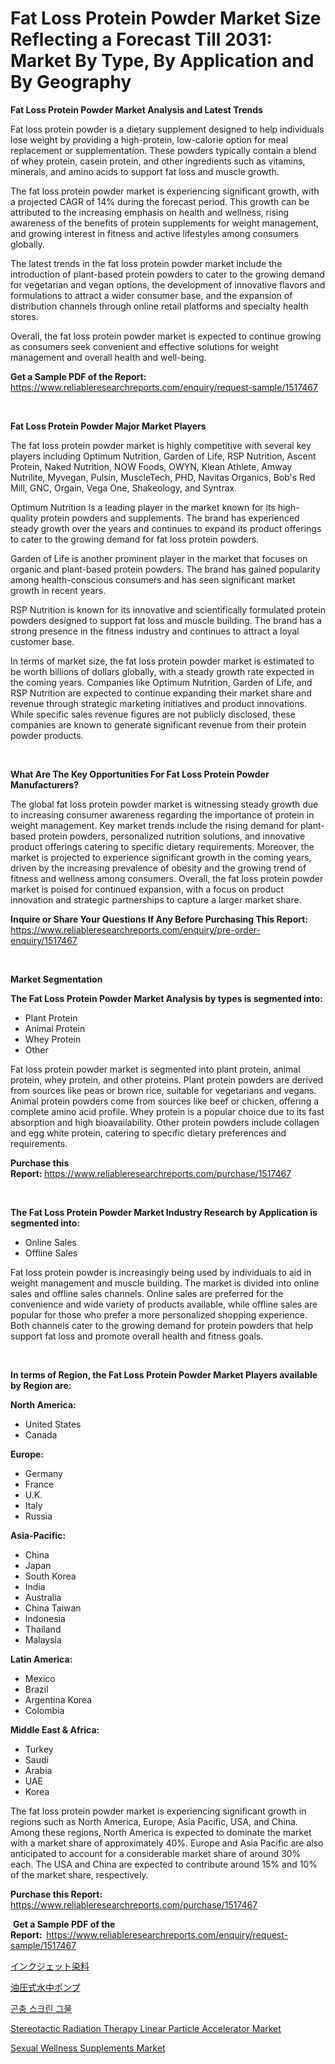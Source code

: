 <p><h1>Fat Loss Protein Powder Market Size Reflecting a Forecast Till 2031: Market By Type, By Application and By Geography</h1></p><p><strong>Fat Loss Protein Powder Market Analysis and Latest Trends</strong></p>
<p><p>Fat loss protein powder is a dietary supplement designed to help individuals lose weight by providing a high-protein, low-calorie option for meal replacement or supplementation. These powders typically contain a blend of whey protein, casein protein, and other ingredients such as vitamins, minerals, and amino acids to support fat loss and muscle growth.</p><p>The fat loss protein powder market is experiencing significant growth, with a projected CAGR of 14% during the forecast period. This growth can be attributed to the increasing emphasis on health and wellness, rising awareness of the benefits of protein supplements for weight management, and growing interest in fitness and active lifestyles among consumers globally.</p><p>The latest trends in the fat loss protein powder market include the introduction of plant-based protein powders to cater to the growing demand for vegetarian and vegan options, the development of innovative flavors and formulations to attract a wider consumer base, and the expansion of distribution channels through online retail platforms and specialty health stores.</p><p>Overall, the fat loss protein powder market is expected to continue growing as consumers seek convenient and effective solutions for weight management and overall health and well-being.</p></p>
<p><strong>Get a Sample PDF of the Report:&nbsp;</strong> <a href="https://www.reliableresearchreports.com/enquiry/request-sample/1517467">https://www.reliableresearchreports.com/enquiry/request-sample/1517467</a></p>
<p>&nbsp;</p>
<p><strong>Fat Loss Protein Powder Major Market Players</strong></p>
<p><p>The fat loss protein powder market is highly competitive with several key players including Optimum Nutrition, Garden of Life, RSP Nutrition, Ascent Protein, Naked Nutrition, NOW Foods, OWYN, Klean Athlete, Amway Nutrilite, Myvegan, Pulsin, MuscleTech, PHD, Navitas Organics, Bob's Red Mill, GNC, Orgain, Vega One, Shakeology, and Syntrax.</p><p>Optimum Nutrition is a leading player in the market known for its high-quality protein powders and supplements. The brand has experienced steady growth over the years and continues to expand its product offerings to cater to the growing demand for fat loss protein powders.</p><p>Garden of Life is another prominent player in the market that focuses on organic and plant-based protein powders. The brand has gained popularity among health-conscious consumers and has seen significant market growth in recent years.</p><p>RSP Nutrition is known for its innovative and scientifically formulated protein powders designed to support fat loss and muscle building. The brand has a strong presence in the fitness industry and continues to attract a loyal customer base.</p><p>In terms of market size, the fat loss protein powder market is estimated to be worth billions of dollars globally, with a steady growth rate expected in the coming years. Companies like Optimum Nutrition, Garden of Life, and RSP Nutrition are expected to continue expanding their market share and revenue through strategic marketing initiatives and product innovations. While specific sales revenue figures are not publicly disclosed, these companies are known to generate significant revenue from their protein powder products.</p></p>
<p>&nbsp;</p>
<p><strong>What Are The Key Opportunities For Fat Loss Protein Powder Manufacturers?</strong></p>
<p><p>The global fat loss protein powder market is witnessing steady growth due to increasing consumer awareness regarding the importance of protein in weight management. Key market trends include the rising demand for plant-based protein powders, personalized nutrition solutions, and innovative product offerings catering to specific dietary requirements. Moreover, the market is projected to experience significant growth in the coming years, driven by the increasing prevalence of obesity and the growing trend of fitness and wellness among consumers. Overall, the fat loss protein powder market is poised for continued expansion, with a focus on product innovation and strategic partnerships to capture a larger market share.</p></p>
<p><strong>Inquire or Share Your Questions If Any Before Purchasing This Report:</strong> <a href="https://www.reliableresearchreports.com/enquiry/pre-order-enquiry/1517467">https://www.reliableresearchreports.com/enquiry/pre-order-enquiry/1517467</a></p>
<p>&nbsp;</p>
<p><strong>Market Segmentation</strong></p>
<p><strong>The Fat Loss Protein Powder Market Analysis by types is segmented into:</strong></p>
<p><ul><li>Plant Protein</li><li>Animal Protein</li><li>Whey Protein</li><li>Other</li></ul></p>
<p><p>Fat loss protein powder market is segmented into plant protein, animal protein, whey protein, and other proteins. Plant protein powders are derived from sources like peas or brown rice, suitable for vegetarians and vegans. Animal protein powders come from sources like beef or chicken, offering a complete amino acid profile. Whey protein is a popular choice due to its fast absorption and high bioavailability. Other protein powders include collagen and egg white protein, catering to specific dietary preferences and requirements.</p></p>
<p><strong>Purchase this Report:&nbsp;</strong><a href="https://www.reliableresearchreports.com/purchase/1517467">https://www.reliableresearchreports.com/purchase/1517467</a></p>
<p>&nbsp;</p>
<p><strong>The Fat Loss Protein Powder Market Industry Research by Application is segmented into:</strong></p>
<p><ul><li>Online Sales</li><li>Offline Sales</li></ul></p>
<p><p>Fat loss protein powder is increasingly being used by individuals to aid in weight management and muscle building. The market is divided into online sales and offline sales channels. Online sales are preferred for the convenience and wide variety of products available, while offline sales are popular for those who prefer a more personalized shopping experience. Both channels cater to the growing demand for protein powders that help support fat loss and promote overall health and fitness goals.</p></p>
<p>&nbsp;</p>
<p><strong>In terms of Region, the Fat Loss Protein Powder Market Players available by Region are:</strong></p>
<p>
    <p> <strong> North America: </strong>
        <ul>
            <li>United States</li>
            <li>Canada</li>
        </ul>
        </p> 
    <p> <strong> Europe: </strong>
        <ul>
            <li>Germany</li>
            <li>France</li>
            <li>U.K.</li>
            <li>Italy</li>
            <li>Russia</li>
        </ul>
        </p> 
    <p> <strong> Asia-Pacific: </strong>
        <ul>
            <li>China</li>
            <li>Japan</li>
            <li>South Korea</li>
            <li>India</li>
            <li>Australia</li>
            <li>China Taiwan</li>
            <li>Indonesia</li>
            <li>Thailand</li>
            <li>Malaysia</li>
        </ul>
        </p> 
    <p> <strong> Latin America: </strong>
        <ul>
            <li>Mexico</li>
            <li>Brazil</li>
            <li>Argentina Korea</li>
            <li>Colombia</li>
        </ul>
        </p> 
    <p> <strong> Middle East & Africa: </strong>
        <ul>
            <li>Turkey</li>
            <li>Saudi</li>
            <li>Arabia</li>
            <li>UAE</li>
            <li>Korea</li>
        </ul>
    </p>
    </p>
<p><p>The fat loss protein powder market is experiencing significant growth in regions such as North America, Europe, Asia Pacific, USA, and China. Among these regions, North America is expected to dominate the market with a market share of approximately 40%. Europe and Asia Pacific are also anticipated to account for a considerable market share of around 30% each. The USA and China are expected to contribute around 15% and 10% of the market share, respectively.</p></p>
<p><strong>Purchase this Report: </strong><a href="https://www.reliableresearchreports.com/purchase/1517467">https://www.reliableresearchreports.com/purchase/1517467</a></p>
<p>&nbsp;<strong>Get a Sample PDF of the Report:&nbsp;&nbsp;</strong><a href="https://www.reliableresearchreports.com/enquiry/request-sample/1517467">https://www.reliableresearchreports.com/enquiry/request-sample/1517467</a></p>
<p><strong></strong></p>
<p><p><a href="https://github.com/bucuel854722/Market-Research-Report-List-1/blob/main/24115075484.md">インクジェット染料</a></p><p><a href="https://github.com/AriMuller2009/Market-Research-Report-List-1/blob/main/16174045485.md">油圧式水中ポンプ</a></p><p><a href="https://github.com/khytkeqagplkzqvh/Market-Research-Report-List-1/blob/main/17720215112.md">곤충 스크린 그물</a></p><p><a href="https://issuu.com/reportprime-2/docs/stereotactic-radiation-therapy-linear-particle-acc">Stereotactic Radiation Therapy Linear Particle Accelerator Market</a></p><p><a href="https://github.com/joannagoyvaerts/Market-Research-Report-List-2/blob/main/sexual-wellness-supplements-market.md">Sexual Wellness Supplements Market</a></p></p>